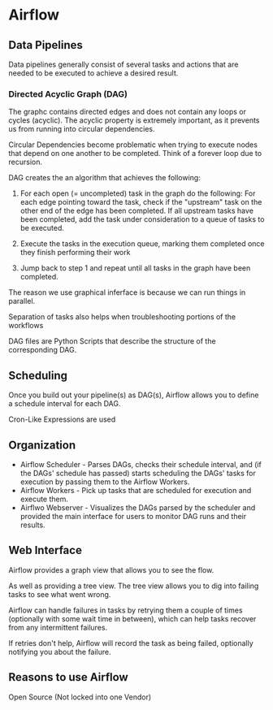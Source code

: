 # Airflow 

## Data Pipelines 
Data pipelines generally consist of several tasks and actions that are needed to be executed to achieve a desired result. 

### Directed Acyclic Graph (DAG)

The graphc contains directed edges and does not contain any loops or cycles (acyclic). The acyclic property is extremely important, as it prevents us from running into circular dependencies. 

Circular Dependencies become problematic when trying to execute nodes that depend on one another to be completed. Think of a forever loop due to recursion.

DAG creates the an algorithm that achieves the following: 

1. For each open (= uncompleted) task in the graph do the following: 
    For each edge pointing toward the task, check if the "upstream" task on the other end of the edge has been completed. 
    If all upstream tasks have been completed, add the task under consideration to a queue of tasks to be executed.

2. Execute the tasks in the execution queue, marking them completed once they finish performing their work 
3. Jump back to step 1 and repeat until all tasks in the graph have been completed. 


The reason we use graphical inferface is because we can run things in parallel. 

Separation of tasks also helps when troubleshooting portions of the workflows

DAG files are Python Scripts that describe the structure of the corresponding DAG. 

## Scheduling 
Once you build out your pipeline(s) as DAG(s), Airflow allows you to define a schedule interval for each DAG.

Cron-Like Expressions are used

## Organization
* Airflow Scheduler - Parses DAGs, checks their schedule interval, and (if the DAGs' schedule has passed) starts scheduling the DAGs' tasks for execution by passing them to the Airflow Workers. 
* Airflow Workers - Pick up tasks that are scheduled for execution and execute them. 
* Airflwo Webserver - Visualizes the DAGs parsed by the scheduler and provided the main interface for users to monitor DAG runs and their results. 

## Web Interface 

Airflow provides a graph view that allows you to see the flow. 

As well as providing a tree view. The tree view allows you to dig into failing tasks to see what went wrong.

Airflow can handle failures in tasks by retrying them a couple of times (optionally with some wait time in between), which can help tasks recover from any intermittent failures. 

If retries don't help, Airflow will record the task as being failed, optionally notifying you about the failure. 

## Reasons to use Airflow 
Open Source (Not locked into one Vendor)







